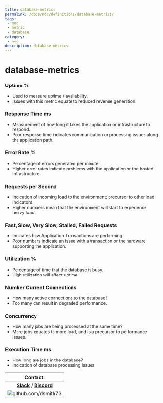 ```yaml
---
title: database-metrics
permalink: /docs/noc/definitions/database-metrics/
tags: 
 - noc
 - metric
 - database
category:
 - noc
description: database-metrics
---
```


# database-metrics  

### Uptime %  
  *	Used to measure uptime / availability.  
  *	Issues with this metric equate to reduced revenue generation.  
### Response Time ms  
  *	Measurement of how long it takes the application or infrastructure to respond.  
  *	Poor response time indicates communication or processing issues along the application path.  
### Error Rate %  
  *	Percentage of errors generated per minute.  
  *	Higher error rates indicate problems with the application or the hosted infrastructure.  
### Requests per Second  
  *	Indication of incoming load to the environment; precursor to other load indicators.  
  *	Higher numbers mean that the environment will start to experience heavy load.  
### Fast, Slow, Very Slow, Stalled, Failed Requests  
  *	Indicates how Application Transactions are performing.  
  *	Poor numbers indicate an issue with a transaction or the hardware supporting the application.  
### Utilization %  
  *	Percentage of time that the database is busy.  
  *	High utilization will affect uptime.  
### Number Current Connections  
  *	How many active connections to the database?  
  *	Too many can result in degraded performance.  
### Concurrency  
  *	How many jobs are being processed at the same time?  
  *	More jobs equates to more load, and is a precursor to performance issues.  
### Execution Time ms  
  *	How long are jobs in the database?  
  *	Indication of database processing issues  



| Contact: |
| :---------: |
| **[Slack](https://101101workspace.slack.com/archives/D012ESWSXHQ "dsmith73 on 101101 workspace")**  / **[Discord](https://discord.gg/RmzVNzx)** |
| ![github.com/dsmith73](https://avatars1.githubusercontent.com/u/44279121?s=60&u=7a933a33b51505f9d6435eeffae1c8156a47dc77&v=4 "github.com/dsmith73") |
